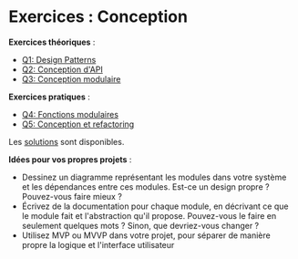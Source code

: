 # Exercices : Conception

**Exercices théoriques** :

- [Q1: Design Patterns](Q1.md)
- [Q2: Conception d'API](Q2.md)
- [Q3: Conception modulaire](Q3.md)

**Exercices pratiques** :

- [Q4: Fonctions modulaires](Q4/)
- [Q5: Conception et refactoring](Q5/)

Les [solutions](solutions) sont disponibles.

**Idées pour vos propres projets** :

- Dessinez un diagramme représentant les modules dans votre système et les dépendances entre ces modules.
  Est-ce un design propre ? Pouvez-vous faire mieux ?
- Écrivez de la documentation pour chaque module, en décrivant ce que le module fait et l'abstraction qu'il propose.
  Pouvez-vous le faire en seulement quelques mots ? Sinon, que devriez-vous changer ?
- Utilisez MVP ou MVVP dans votre projet, pour séparer de manière propre la logique et l'interface utilisateur
